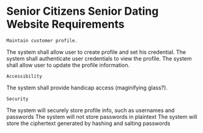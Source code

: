 # Senior Citizens Senior Dating Website Requirements


	Maintain customer profile.

The system shall allow user to create profile and set his credential.
The system shall authenticate user credentials to view the profile.
The system shall allow user to update the profile information.

	Accessibility

The system shall provide handicap access (maginifying glass?).

	Security
 The system will securely store profile info, such as usernames and passwords
 The system will not store passwords in plaintext
 The system will store the ciphertext generated by hashing and salting passwords
